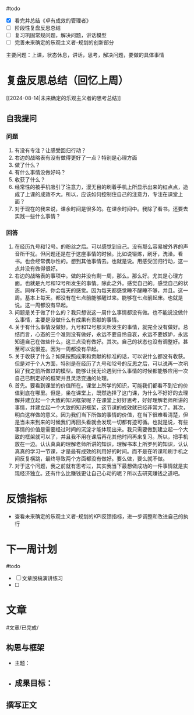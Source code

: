 #todo 
- [x] 看完并总结《卓有成效的管理者》
- [ ] 阶段性复盘反思总结
- [ ] 复习巩固常规问题，解决问题，讲话模型
- [ ] 完善未来确定的乐观主义者-规划的创新部分

主要问题：上课，状态休息，讲话，思考，解决问题，要做的具体事情

# 复盘反思总结（回忆上周）

[[2024-08-14|未来确定的乐观主义者的思考总结]] 

## 自我提问
### 问题

1. 有没有专注？让感受回归行动？
2. 右边的战略表有没有做得更好了一点？特别是心理方面
3. 做了什么？
4. 有什么事情没做好吗？
5. 收获了什么？
6. 经常性的被手机吸引了注意力，漫无目的刷着手机上所显示出来的红点点，造成了上课的成效不大。所以，应该如何控制住自己的注意力，专注在课堂上面？
7. 对于现在的我来说，课余时间是很多的。在课余时间中。我除了看书。还要去实践一些什么事情？

### 回答

1. 在经历九号和12号。的粉丝之后。可以感觉到自己。没有那么容易被外界的声音所干扰。但问题还是在于这座事情的时候。比如说锻炼，刷牙，洗澡。看书。也会经常偶尔性的。想到其他事情去。也就是说。用感受回归行动，这一点并没有做得很好。
2. 右边的战略表的事项中。做的并没有剩一周，那么。那么好。尤其是心理方面。也就是九号和12号所发生的事情。除此之外。感觉自己的。感觉自己的状态。同样不好。你会每天的感觉。因为每天都感觉睡不醒睡不够，并且。这一周。基本上每天。都没有在七点前能够醒过来。能够在七点前起床。也就是说。这一周都没有早起。
3. 问题是关于做了什么的？我只想说这一周什么事情都没有做。也不能说没做什么事情，主要是没做什么有成果有贡献的事情。
4. 关于有什么事情没做好。九号和12号那天所发生的事情，就完全没有做好。总结而言，心态的三个准则没有做好，永远不要自怜自哀，永远不要嫉妒，永远知道自己在做些什么，这三点没有做好。其次。自己的状态也没有调整好。甚至可以说很差。因为一周都没有早起。
5. 关于收获了什么？如果按照成果和贡献的标准的话，可以说什么都没有收获。但是对于个人方面，特别是在经历了九号和12号的反思之后，可以说再一次巩固了我之前所做过的模型。能够让我无论遇到什么事情的时候都能够应用一次自己已制定好的框架并且灵活变通的处理。
6. 首先。要看到课堂的价值所在。课堂上所学的知识，可能我们都看不到它的价值到底在哪里。但是，坐在课堂上，既然选择了这门课，为什么不好好的去理解并建立起一个大致的知识框架呢？在课堂上好好思考，好好理解老师所讲的事情，并建立起一个大致的知识框架，这节课的成效就已经非常大了。其次，明白这样做的意义。因为我们当下所做的事情的价值，在当下很难看清楚，但是当未来到来的时候我们再回头看就会发现一切都有迹可循。也就是说，有些事情的价值是需要经过时间的沉淀才能体现出来。我只需要做到建立起一个大致的框架就可以了，并且我不用在课后再花其他时间再来复习。所以，把手机放在一边。认认真真的理解老师所讲的知识，理解书本上所罗列的知识，认认真真的学习一节课，才是最有成效的利用好的时间。而不是在听课和刷手机之间反复横跳，最终导致两个方面都没有做好。要么做，要么就不做。
7. 对于这个问题，我之前就有思考过，其实我当下最想做成功的一件事情就是实现经济独立。还有什么比赚钱更让自己心动的呢？所以去研究赚钱之道吧。

# 反馈指标

- 查看未来确定的乐观主义者-规划的KPI反馈指标，进一步调整和改进自己的执行

# 下一周计划
#todo 

- [ ] 文章脱稿演讲练习
- [ ] 

# 文章
#文章/已完成/
## 构思与框架

- 主题：
- 成果目标：
	- 

## 撰写正文





